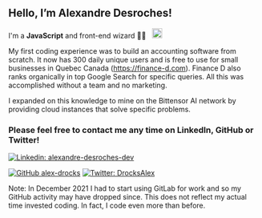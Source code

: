 ## Hello, I’m Alexandre Desroches!

I'm a **JavaScript** and front-end wizard 🧙😁 &nbsp;&nbsp;<img src="https://upload.wikimedia.org/wikipedia/commons/6/6a/JavaScript-logo.png" alt="Javascript Logo" width="20" height="20"/>


My first coding experience was to build an accounting software from scratch. 
It now has 300 daily unique users and is free to use for small businesses in Quebec Canada (https://finance-d.com).
Finance D also ranks organically in top Google Search for specific queries.
All this was accomplished without a team and no marketing.

I expanded on this knowledge to mine on the Bittensor AI network by providing cloud instances that solve specific problems.


### Please feel free to contact me any time on **LinkedIn**, **GitHub** or **Twitter**!

[![Linkedin: alexandre-desroches-dev](https://img.shields.io/badge/LinkedIn-Alexandre%20Desroches-blue?style=flat-square&logo=Linkedin&logoColor=white&link=https://www.linkedin.com/in/alexandre-desroches-dev/)](https://www.linkedin.com/in/alexandre-desroches-dev/)

[![GitHub alex-drocks](https://img.shields.io/github/followers/alex-drocks?label=follow&style=social)](https://github.com/alex-drocks)
[![Twitter: DrocksAlex](https://img.shields.io/twitter/follow/DrocksAlex?style=social)](https://twitter.com/DrocksAlex2)


Note: In December 2021 I had to start using GitLab for work and so my GitHub activity may have dropped since. This does not reflect my actual time invested coding. In fact, I code even more than before.
